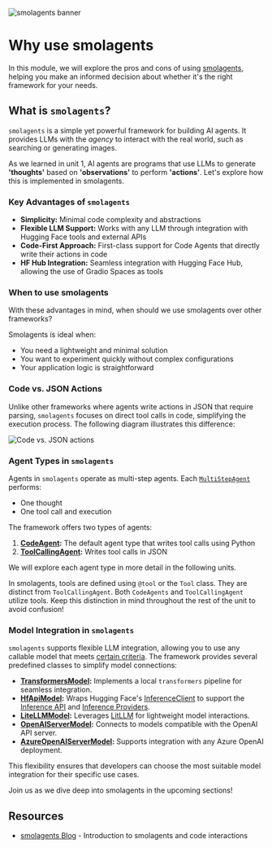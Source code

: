 ![smolagents banner](https://huggingface.co/datasets/huggingface/documentation-images/resolve/main/smolagents/license_to_call.png)
# Why use smolagents

In this module, we will explore the pros and cons of using [smolagents](https://huggingface.co/blog/smolagents), helping you make an informed decision about whether it's the right framework for your needs.

## What is `smolagents`?

`smolagents` is a simple yet powerful framework for building AI agents. It provides LLMs with the _agency_ to interact with the real world, such as searching or generating images.

As we learned in unit 1, AI agents are programs that use LLMs to generate **'thoughts'** based on **'observations'** to perform **'actions'**. Let's explore how this is implemented in smolagents.

### Key Advantages of `smolagents`
- **Simplicity:** Minimal code complexity and abstractions
- **Flexible LLM Support:** Works with any LLM through integration with Hugging Face tools and external APIs
- **Code-First Approach:** First-class support for Code Agents that directly write their actions in code
- **HF Hub Integration:** Seamless integration with Hugging Face Hub, allowing the use of Gradio Spaces as tools

### When to use smolagents

With these advantages in mind, when should we use smolagents over other frameworks? 

Smolagents is ideal when:
- You need a lightweight and minimal solution
- You want to experiment quickly without complex configurations
- Your application logic is straightforward

### Code vs. JSON Actions
Unlike other frameworks where agents write actions in JSON that require parsing, `smolagents` focuses on direct tool calls in code, simplifying the execution process. The following diagram illustrates this difference:

![Code vs. JSON actions](https://huggingface.co/datasets/huggingface/documentation-images/resolve/main/transformers/code_vs_json_actions.png)

### Agent Types in `smolagents`
Agents in `smolagents` operate as multi-step agents. Each [`MultiStepAgent`](https://huggingface.co/docs/smolagents/main/en/reference/agents#smolagents.MultiStepAgent) performs:
- One thought
- One tool call and execution

The framework offers two types of agents:
1. **[CodeAgent](https://huggingface.co/docs/smolagents/main/en/reference/agents#smolagents.CodeAgent):** The default agent type that writes tool calls using Python
2. **[ToolCallingAgent](https://huggingface.co/docs/smolagents/main/en/reference/agents#smolagents.ToolCallingAgent):** Writes tool calls in JSON

We will explore each agent type in more detail in the following units.

<Tip> 
In smolagents, tools are defined using <code>@tool</code> or the <code>Tool</code> class. They are distinct from <code>ToolCallingAgent</code>. Both <code>CodeAgents</code> and <code>ToolCallingAgent</code> utilize tools. Keep this distinction in mind throughout the rest of the unit to avoid confusion! 
</Tip>

### Model Integration in `smolagents`
`smolagents` supports flexible LLM integration, allowing you to use any callable model that meets [certain criteria](https://huggingface.co/docs/smolagents/main/en/reference/models). The framework provides several predefined classes to simplify model connections:

- **[TransformersModel](https://huggingface.co/docs/smolagents/main/en/reference/models#smolagents.TransformersModel):** Implements a local `transformers` pipeline for seamless integration.
- **[HfApiModel](https://huggingface.co/docs/smolagents/main/en/reference/models#smolagents.HfApiModel):** Wraps Hugging Face's [InferenceClient](https://huggingface.co/docs/huggingface_hub/main/en/guides/inference) to support the [Inference API](https://huggingface.co/docs/api-inference/index) and [Inference Providers](https://huggingface.co/blog/inference-providers).
- **[LiteLLMModel](https://huggingface.co/docs/smolagents/main/en/reference/models#smolagents.LiteLLMModel):** Leverages [LitLLM](https://www.litellm.ai/) for lightweight model interactions.
- **[OpenAIServerModel](https://huggingface.co/docs/smolagents/main/en/reference/models#smolagents.OpenAIServerModel):** Connects to models compatible with the OpenAI API server.
- **[AzureOpenAIServerModel](https://huggingface.co/docs/smolagents/main/en/reference/models#smolagents.AzureOpenAIServerModel):** Supports integration with any Azure OpenAI deployment.

This flexibility ensures that developers can choose the most suitable model integration for their specific use cases.

Join us as we dive deep into smolagents in the upcoming sections!

## Resources

- [smolagents Blog](https://huggingface.co/blog/smolagents) - Introduction to smolagents and code interactions